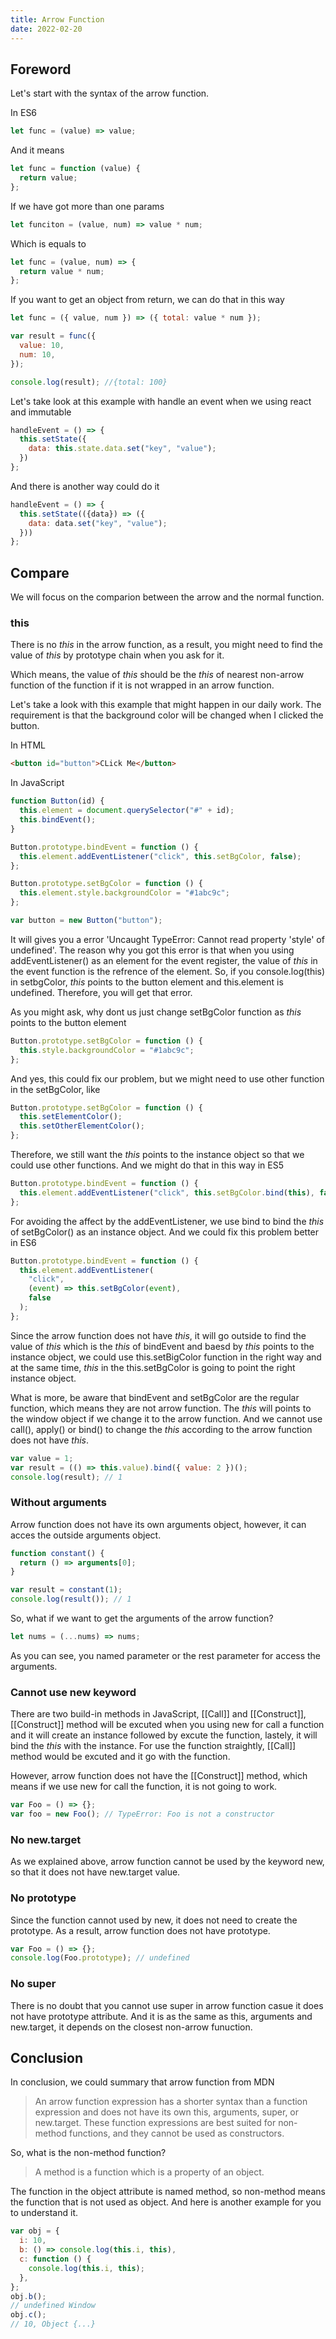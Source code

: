 ```yaml
---
title: Arrow Function
date: 2022-02-20
---
```


## Foreword

Let's start with the syntax of the arrow function.

In ES6

```js
let func = (value) => value;
```

And it means

```js
let func = function (value) {
  return value;
};
```

If we have got more than one params

```js
let funciton = (value, num) => value * num;
```

Which is equals to

```js
let func = (value, num) => {
  return value * num;
};
```

If you want to get an object from return, we can do that in this way

```js
let func = ({ value, num }) => ({ total: value * num });

var result = func({
  value: 10,
  num: 10,
});

console.log(result); //{total: 100}
```

Let's take look at this example with handle an event when we using react and immutable

```js
handleEvent = () => {
  this.setState({
    data: this.state.data.set("key", "value");
  })
};
```

And there is another way could do it

```js
handleEvent = () => {
  this.setState(({data}) => ({
    data: data.set("key", "value");
  }))
};
```

## Compare

We will focus on the comparion between the arrow and the normal function.

### this

There is no _this_ in the arrow function, as a result, you might need to find the value of _this_ by prototype chain when you ask for it.

Which means, the value of _this_ should be the _this_ of nearest non-arrow function of the function if it is not wrapped in an arrow function.

Let's take a look with this example that might happen in our daily work. The requirement is that the background color will be changed when I clicked the button.

In HTML

```html
<button id="button">CLick Me</button>
```

In JavaScript

```js
function Button(id) {
  this.element = document.querySelector("#" + id);
  this.bindEvent();
}

Button.prototype.bindEvent = function () {
  this.element.addEventListener("click", this.setBgColor, false);
};

Button.prototype.setBgColor = function () {
  this.element.style.backgroundColor = "#1abc9c";
};

var button = new Button("button");
```

It will gives you a error 'Uncaught TypeError: Cannot read property 'style' of undefined'. The reason why you got this error is that when you using addEventListener() as an element for the event register, the value of _this_ in the event function is the refrence of the element. So, if you console.log(this) in setbgColor, _this_ points to the button element and this.element is undefined. Therefore, you will get that error.

As you might ask, why dont us just change setBgColor function as _this_ points to the button element

```js
Button.prototype.setBgColor = function () {
  this.style.backgroundColor = "#1abc9c";
};
```

And yes, this could fix our problem, but we might need to use other function in the setBgColor, like

```js
Button.prototype.setBgColor = function () {
  this.setElementColor();
  this.setOtherElementColor();
};
```

Therefore, we still want the _this_ points to the instance object so that we could use other functions. And we might do that in this way in ES5

```js
Button.prototype.bindEvent = function () {
  this.element.addEventListener("click", this.setBgColor.bind(this), false);
};
```

For avoiding the affect by the addEventListener, we use bind to bind the _this_ of setBgColor() as an instance object. And we could fix this problem better in ES6

```js
Button.prototype.bindEvent = function () {
  this.element.addEventListener(
    "click",
    (event) => this.setBgColor(event),
    false
  );
};
```

Since the arrow function does not have _this_, it will go outside to find the value of _this_ which is the _this_ of bindEvent and baesd by _this_ points to the instance object, we could use this.setBigColor function in the right way and at the same time, _this_ in the this.setBgColor is going to point the right instance object.

What is more, be aware that bindEvent and setBgColor are the regular function, which means they are not arrow function. The _this_ will points to the window object if we change it to the arrow function. And we cannot use call(), apply() or bind() to change the _this_ according to the arrow function does not have _this_.

```js
var value = 1;
var result = (() => this.value).bind({ value: 2 })();
console.log(result); // 1
```

### Without arguments

Arrow function does not have its own arguments object, however, it can acces the outside arguments object.

```js
function constant() {
  return () => arguments[0];
}

var result = constant(1);
console.log(result()); // 1
```

So, what if we want to get the arguments of the arrow function?

```js
let nums = (...nums) => nums;
```

As you can see, you named parameter or the rest parameter for access the arguments.

### Cannot use new keyword

There are two build-in methods in JavaScript, [[Call]] and [[Construct]], [[Construct]] method will be excuted when you using new for call a function and it will create an instance followed by excute the function, lastely, it will bind the _this_ with the instance. For use the function straightly, [[Call]] method would be excuted and it go with the function.

However, arrow function does not have the [[Construct]] method, which means if we use new for call the function, it is not going to work.

```js
var Foo = () => {};
var foo = new Foo(); // TypeError: Foo is not a constructor
```

### No new.target

As we explained above, arrow function cannot be used by the keyword new, so that it does not have new.target value.

### No prototype

Since the function cannot used by new, it does not need to create the prototype. As a result, arrow function does not have prototype.

```js
var Foo = () => {};
console.log(Foo.prototype); // undefined
```

### No super

There is no doubt that you cannot use super in arrow function casue it does not have prototype attribute. And it is as the same as this, arguments and new.target, it depends on the closest non-arrow funuction.

## Conclusion

In conclusion, we could summary that arrow function from MDN

> An arrow function expression has a shorter syntax than a function expression and does not have its own this, arguments, super, or new.target. These function expressions are best suited for non-method functions, and they cannot be used as constructors.

So, what is the non-method function?

> A method is a function which is a property of an object.

The function in the object attribute is named method, so non-method means the function that is not used as object. And here is another example for you to understand it.

```js
var obj = {
  i: 10,
  b: () => console.log(this.i, this),
  c: function () {
    console.log(this.i, this);
  },
};
obj.b();
// undefined Window
obj.c();
// 10, Object {...}
```

